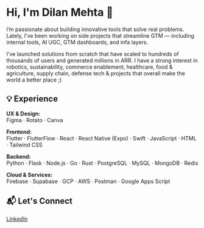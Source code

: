 # Hi, I'm Dilan Mehta 👋

I’m passionate about building innovative tools that solve real problems. Lately, I’ve been working on side projects that streamline GTM — including internal tools, AI UGC, GTM dashboards, and infa layers.

I've launched solutions from scratch that have scaled to hundreds of thousands of users and generated millions in ARR. I have a strong interest in robotics, sustainability, commerce enablement, healthcare, food & agriculture, supply chain, defense tech & projects that overall make the world a better place ;)

## 💡 Experience

**UX & Design:**  
Figma · Rotato · Canva

**Frontend:**  
Flutter · FlutterFlow · React · React Native (Expo) · Swift · JavaScript · HTML · Tailwind CSS

**Backend:**  
Python · Flask · Node.js · Go · Rust · PostgreSQL · MySQL · MongoDB · Redis

**Cloud & Services:**  
Firebase · Supabase · GCP · AWS · Postman · Google Apps Script

## 📬 Let's Connect

[LinkedIn](https://www.linkedin.com/in/dilanmehta)  
